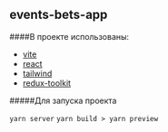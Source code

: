 ## events-bets-app

####В проекте использованы:
- [vite](https://vitejs.dev/)
- [react](https://reactjs.org/)
- [tailwind](https://tailwindcss.com/)
- [redux-toolkit](https://redux-toolkit.js.org/)



#####Для запуска проекта

```yarn server```
```yarn build > yarn preview```
